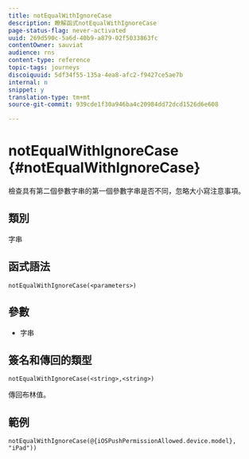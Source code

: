 ```yaml
---
title: notEqualWithIgnoreCase
description: 瞭解函式notEqualWithIgnoreCase
page-status-flag: never-activated
uuid: 269d590c-5a6d-40b9-a879-02f5033863fc
contentOwner: sauviat
audience: rns
content-type: reference
topic-tags: journeys
discoiquuid: 5df34f55-135a-4ea8-afc2-f9427ce5ae7b
internal: n
snippet: y
translation-type: tm+mt
source-git-commit: 939cde1f30a946ba4c20984dd72dcd1526d6e608

---
```



# notEqualWithIgnoreCase {#notEqualWithIgnoreCase}

檢查具有第二個參數字串的第一個參數字串是否不同，忽略大小寫注意事項。

## 類別

字串

## 函式語法

`notEqualWithIgnoreCase(<parameters>)`

## 參數

* 字串

## 簽名和傳回的類型

`notEqualWithIgnoreCase(<string>,<string>)`

傳回布林值。

## 範例

`notEqualWithIgnoreCase(@{iOSPushPermissionAllowed.device.model}, "iPad"))`
